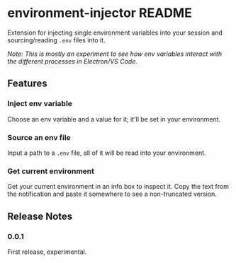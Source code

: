 # environment-injector README

Extension for injecting single environment variables into your session and
sourcing/reading `.env` files into it.

*Note: This is mostly an experiment to see how env variables interact with the
different processes in Electron/VS Code.*

## Features

### Inject env variable

Choose an env variable and a value for it; it'll be set in your environment.

### Source an env file

Input a path to a `.env` file, all of it will be read into your environment.

### Get current environment

Get your current environment in an info box to inspect it. Copy the text from the
notification and paste it somewhere to see a non-truncated version.

## Release Notes

### 0.0.1

First release, experimental.